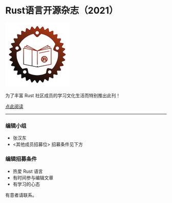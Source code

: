 # Rust语言开源杂志（2021）

![logo](./image/rust_magazine3.png)

为了丰富 Rust 社区成员的学习文化生活而特别推出此刊！

[点此阅读](https://rustmagazine.github.io/rust_magazine_2021/)

---

### 编辑小组

- 张汉东
- <其他成员招募位> 招募条件见下方

### 编辑招募条件

- 热爱 Rust 语言
- 有时间参与编辑文章
- 有学习的心态

有意者请联系。
